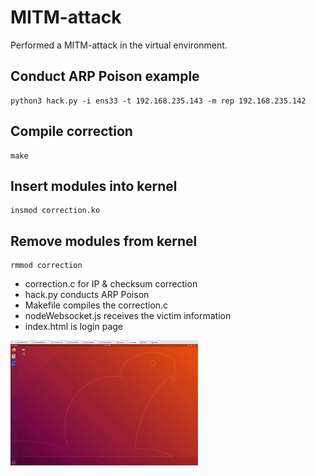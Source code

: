 # MITM-attack

Performed a MITM-attack in the virtual environment.

## Conduct ARP Poison example

    python3 hack.py -i ens33 -t 192.168.235.143 -m rep 192.168.235.142

## Compile correction

    make

## Insert modules into kernel

    insmod correction.ko

## Remove modules from kernel

    rmmod correction


* correction.c for IP & checksum correction
* hack.py conducts ARP Poison
* Makefile compiles the correction.c
* nodeWebsocket.js receives the victim information
* index.html is login page

<img src="Animation.gif" width="300" height="200" />